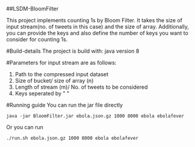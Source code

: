 ##LSDM-BloomFilter

This project implements counting 1s by Bloom Filter. It takes the size of input stream(no. of tweets in this case) and the size of array. Additionally, you can provide the keys and also define the number of keys you want to consider for counting 1s.

#Build-details
The project is build with:
java version 8

#Parameters for input stream are as follows:
1. Path to the compressed input dataset
2. Size of bucket/ size of array (n)
3. Length of stream (m)/ No. of tweets to be considered
4. Keys seperated by " "

#Running guide
You can run the jar file directly
```
java -jar BloomFilter.jar ebola.json.gz 1000 8000 ebola ebolafever
```
Or you can run 
```
./run.sh ebola.json.gz 1000 8000 ebola ebolafever
```
